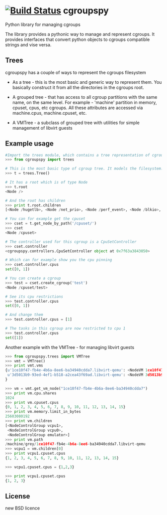 [![Build Status](https://travis-ci.org/cloudsigma/cgroupspy.svg)](https://travis-ci.org/cloudsigma/cgroupspy)
cgroupspy
=========

Python library for managing cgroups

The library provides a pythonic way to manage and represent cgroups. It provides interfaces that convert
python objects to cgroups compatible strings and vise versa.


Trees
-----
cgroupspy has a couple of ways to represent the cgroups filesystem

* As a tree - this is the most basic and generic way to represent them. You basically construct it from all
the directories in the cgroups root.

* A grouped tree - that has access to all cgroup partitions with the same name, on the same level. For example -
'machine' partition in memory, cpuset, cpus, etc cgroups. All these attributes are
accessed via machine.cpus, machine.cpuset, etc.

* A VMTree - a subclass of grouped tree with utilities for simple management of libvirt guests

Example usage
-------------
```python
#Import the trees module, which contains a tree representation of cgroups
>>> from cgroupspy import trees

# This is the most basic type of cgroup tree. It models the filesystem.
>>> t = trees.Tree()

# It has a root which is of type Node
>>> t.root
<Node />

# And the root has children
>>> print t.root.children
[<Node /hugetlb>, <Node /net_prio>, <Node /perf_event>, <Node /blkio>, <Node /net_cls>, <Node /freezer>, <Node /devices>, <Node /memory>, <Node /cpuacct>, <Node /cpu>, <Node /cpuset>, <Node /systemd>, <Node /cgmanager>]

# You can for example get the cpuset
>>> cset = t.get_node_by_path('/cpuset/')
>>> cset
<Node /cpuset>

# The controller used for this cgroup is a CpuSetController
>>> cset.controller
<cgroupspy.controllers.CpuSetController object at 0x7f63a3843050>

# Which can for example show you the cpu pinning
>>> cset.controller.cpus
set([0, 1])

# You can create a cgroup
>>> test = cset.create_cgroup('test')
<Node /cpuset/test>

# See its cpu restrictions
>>> test.controller.cpus
set([0, 1])

# And change them
>>> test.controller.cpus = [1]

# The tasks in this cgroup are now restricted to cpu 1
>>> test.controller.cpus
set([1])
```

Another example with the VMTree - for managing libvirt guests

```python
>>> from cgroupspy.trees import VMTree
>>> vmt = VMTree()
>>> print vmt.vms
{u'1ce10f47-fb4e-4b6a-8ee6-ba34940cdda7.libvirt-qemu': <NodeVM 1ce10f47-fb4e-4b6a-8ee6-ba34940cdda7.libvirt-qemu>,
 u'3d5013b9-93ed-4ef1-b518-a2cea43f69ad.libvirt-qemu': <NodeVM 3d5013b9-93ed-4ef1-b518-a2cea43f69ad.libvirt-qemu>,
}

>>> vm = vmt.get_vm_node("1ce10f47-fb4e-4b6a-8ee6-ba34940cdda7")
>>> print vm.cpu.shares
1024
>>> print vm.cpuset.cpus
{0, 1, 2, 3, 4, 5, 6, 7, 8, 9, 10, 11, 12, 13, 14, 15}
>>> print vm.memory.limit_in_bytes
25603080192
>>> print vm.children
[<NodeControlGroup vcpu1>,
 <NodeControlGroup vcpu0>,
 <NodeControlGroup emulator>]
>>> print vm.path
/machine/grey/1ce10f47-fb4e-4b6a-8ee6-ba34940cdda7.libvirt-qemu
>>> vcpu1 = vm.children[0]
>>> print vcpu1.cpuset.cpus
{1, 2, 3, 4, 5, 6, 7, 8, 9, 10, 11, 12, 13, 14, 15}

>>> vcpu1.cpuset.cpus = {1,2,3}

>>> print vcpu1.cpuset.cpus
{1, 2, 3}
```

License
-------
new BSD licence


